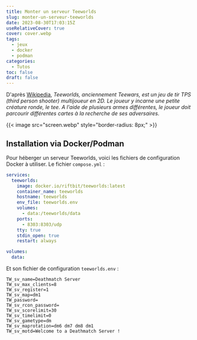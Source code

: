 ```yaml
---
title: Monter un serveur Teeworlds
slug: monter-un-serveur-teeworlds
date: 2023-08-30T17:03:15Z
useRelativeCover: true
cover: cover.webp
tags:
  - jeux
  - docker
  - podman
categories:
  - Tutos
toc: false
draft: false
---
```


D'après [Wikipedia](https://fr.wikipedia.org/wiki/Teeworlds), *Teeworlds, anciennement Teewars, est un jeu de tir TPS (third person shooter) multijoueur en 2D. Le joueur y incarne une petite créature ronde, le tee. A l'aide de plusieurs armes différentes, le joueur doit parcourir différentes cartes à la recherche de ses adversaires.*

{{< image src="screen.webp" style="border-radius: 8px;" >}}

## Installation via Docker/Podman

Pour héberger un serveur Teeworlds, voici les fichiers de configuration Docker à utiliser. Le fichier `compose.yml` :

```yml
services:
  teeworlds:
    image: docker.io/riftbit/teeworlds:latest
    container_name: teeworlds
    hostname: teeworlds
    env_file: teeworlds.env
    volumes:
      - data:/teeworlds/data
    ports:
      - 8303:8303/udp
    tty: true
    stdin_open: true
    restart: always

volumes:
  data:
```

Et son fichier de configuration `teeworlds.env` :

```env
TW_sv_name=Deathmatch Server
TW_sv_max_clients=8
TW_sv_register=1
TW_sv_map=dm1
TW_password=
TW_sv_rcon_password=
TW_sv_scorelimit=30
TW_sv_timelimit=0
TW_sv_gametype=dm
TW_sv_maprotation=dm6 dm7 dm8 dm1
TW_sv_motd=Welcome to a Deathmatch Server ! 
```

